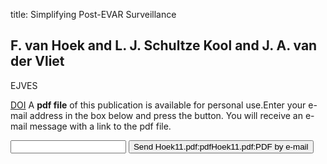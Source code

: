 title: Simplifying Post-EVAR Surveillance

## F. van Hoek and L. J. Schultze Kool and J. A. van der Vliet
EJVES

<a href="https://doi.org/10.1016/j.ejvs.2011.04.012">DOI</a>
A <b>pdf file</b> of this publication is available for personal use.Enter your e-mail address in the box below and press the button. You will receive an e-mail message with a link to the pdf file.
<form action="sender.php">  <input type="text" name="email">  <input type="submit" value="Send Hoek11.pdf:pdfHoek11.pdf:PDF by e-mail"></form>